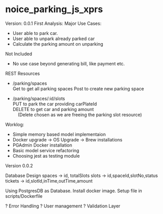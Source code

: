 # noice_parking_js_xprs

Version: 0.0.1
First Analysis:
Major Use Cases:  
  * User able to park car. 
  * User able to unpark already parked car
  * Calculate the parking amount on unparking

Not Included
* No use case beyond generating bill, like payment etc.

REST Resources
* /parking/spaces  
Get to get all parking spaces
Post to create new parking space

* /parking/spaces/:id/slots  
PUT to park the car providing carPlateId  
DELETE to get car and parking amount   
    (Delete chosen as we are freeing the parking slot resource)

Worklog:
* Simple memory based model implementaion
* Docker upgrade -> OS Upgrade -> Brew installations
* PGAdmin Docker installation
* Basic model service refactoring
* Choosing jest as testing module

Version 0.0.2

Database Design
spaces -> id, totalSlots
slots -> id,spaceId,slotNo,status
tickets -> id,slotId,inTime,outTime,amount

Using PostgresDB as Database. Install docker image.
Setup file in scripts/Dockerfile

? Error Handling
? User management
? Validation Layer



